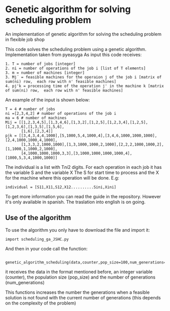 # Genetic algorithm for solving scheduling problem
An implementation of genetic algorithm for solving the scheduling problem in flexible job shop

This code solves the scheduling problem using a genetic algorithm. Implementation taken from pyeasyga
As input this code receives:

    1. T = number of jobs [integer]
    2. ni = number of operations of the job i [list of T elements]
    3. m = number of machines [integer]
    3. Mj´ = feasible machines for the operaion j of the job i [matrix of sum(ni) row,  each row with n' feasible machines]
    4. pj'k = processing time of the operation j' in the machine k [matrix of sum(ni) row,  each row with n' feasible machines]

An example of the input is shown below:

    T = 4 # number of jobs
    ni =[2,3,4,2] # number of operations of the job i
    ma = 6 # number of machines
    Mij = [[1,2,3,4,5],[1,3,4,6],[1,3,2],[1,2,5],[1,2,3,4],[1,2,5],[1,2,3,6],[1,3,5],[1,5,6],
           [1,6],[2,3,4]]
    pjk = [[3,4,3,4,4,1000],[5,1000,5,4,1000,4],[3,4,6,1000,1000,1000],[2,4,1000,1000,4,1000],
           [1,3,3,2,1000,1000],[1,3,1000,1000,2,1000],[2,2,2,1000,1000,2],[1,1000,1,1000,2,1000],
           [4,1000,1000,1000,3,3],[3,1000,1000,1000,1000,4],[1000,5,3,4,1000,1000]]

The individual is a list with T*ni*2 digits. For each operation in each job it has the variable S and the variable X
The S for start time to process and the X for the machine where this operation will be done. E.g:

    individual = [S11,X11,S12,X12..........Sini,Xini]
    
To get more information you can read the guide in the repository. However it's only available in spanish. The traslation into english is on going.

## Use of the algorithm

To use the algorithm you only have to download the file and import it:

    import scheduling_ga_JSHC.py

And then in your code call the function:

     genetic_algorithm_scheduling(data,counter,pop_size=100,num_generations=500)

it receives the data in the format mentioned before, an integer variable (counter), the population size (pop_size) and the number of generations (num_generations)

This functions increases the number the generations when a feasible solution is not found with the current number of generations (this depends on the complexity of the problem)

